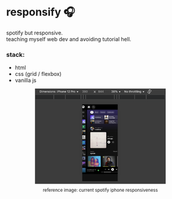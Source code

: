 # responsify 🎧

spotify but responsive. \
teaching myself web dev and avoiding tutorial hell.

### stack:

- html
- css (grid / flexbox)
- vanilla js

<div align="center">

  <img src="assets/mobile-ui.png" alt="Mobile UI Preview" width="350"/>

  <div>
    <sub>reference image: current spotify iphone responsiveness</sub>
  </div>

</div>
